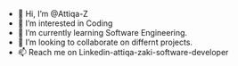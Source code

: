 - 👋 Hi, I’m @Attiqa-Z
- 👀 I’m interested in Coding
- 🌱 I’m currently learning Software Engineering.
- 💞️ I’m looking to collaborate on differnt projects. 
- 📫 Reach me on Linkedin-attiqa-zaki-software-developer

<!---
Attiqa-Z/Attiqa-Z is a ✨ special ✨ repository because its `README.md` (this file) appears on your GitHub profile.
You can click the Preview link to take a look at your changes.
--->
